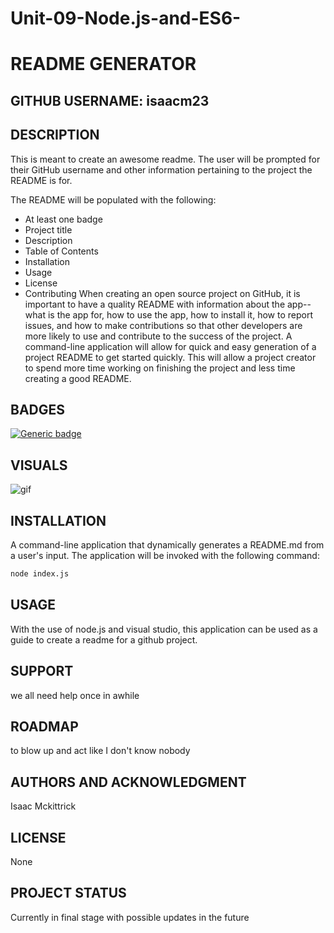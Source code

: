 # Unit-09-Node.js-and-ES6-
# README GENERATOR
## GITHUB USERNAME: isaacm23
## DESCRIPTION
This is meant to create an awesome readme. The user will be prompted for their GitHub username and other information pertaining to the project the README is for.

The README will be populated with the following:

* At least one badge
* Project title
* Description
* Table of Contents
* Installation
* Usage
* License
* Contributing
When creating an open source project on GitHub, it is important to have a quality README with information about the app--what is the app for, how to use the app, how to install it, how to report issues, and how to make contributions so that other developers are more likely to use and contribute to the success of the project. A command-line application will allow for quick and easy generation of a project README to get started quickly. This will allow a project creator to spend more time working on finishing the project and less time creating a good README.

## BADGES 
[![Generic badge](https://img.shields.io/badge/Awesome-Cool-blue.svg)](https://shields.io/)
## VISUALS 
![gif](./Develop/images/finalreadme.gif)
## INSTALLATION 
A command-line application that dynamically generates a README.md from a user's input. The application will be invoked with the following command:
```sh
node index.js
```
## USAGE 
With the use of node.js and visual studio, this application can be used as a guide to create a readme for a github project.
## SUPPORT 
we all need help once in awhile
## ROADMAP 
to blow up and act like I don't know nobody
## AUTHORS AND ACKNOWLEDGMENT 
Isaac Mckittrick
## LICENSE 
None
## PROJECT STATUS 
Currently in final stage with possible updates in the future 

